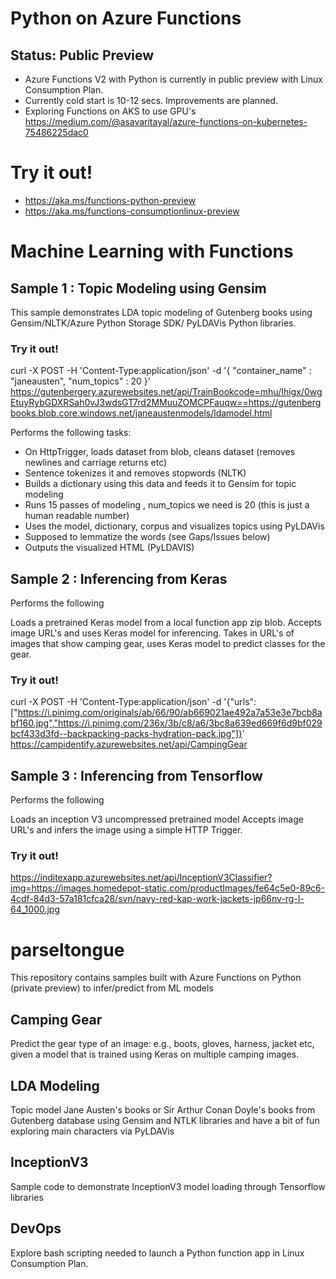 # Python on Azure Functions

## Status: Public Preview
* Azure Functions V2 with Python is currently in public preview with Linux Consumption Plan.
* Currently cold start is 10-12 secs. Improvements are planned.
* Exploring Functions on AKS to use GPU's https://medium.com/@asavaritayal/azure-functions-on-kubernetes-75486225dac0 

# Try it out!
* https://aka.ms/functions-python-preview 
* https://aka.ms/functions-consumptionlinux-preview 

# Machine Learning with Functions

## Sample 1 : Topic Modeling using Gensim

This sample demonstrates LDA topic modeling of Gutenberg books using Gensim/NLTK/Azure Python Storage SDK/ PyLDAVis Python libraries.

### Try it out!

curl -X POST -H 'Content-Type:application/json' -d '{ "container_name" : "janeausten", "num_topics" : 20 }' https://gutenbergery.azurewebsites.net/api/TrainBookcode=mhu/Ihigx/0wgEtuyRybGDXRSah0vJ3wdsGT7rd2MMuuZOMCPFauqw==https://gutenbergbooks.blob.core.windows.net/janeaustenmodels/ldamodel.html

Performs the following tasks:

* On HttpTrigger, loads dataset from blob, cleans dataset (removes newlines and carriage returns etc)
* Sentence tokenizes it and removes stopwords (NLTK)
* Builds a dictionary using this data and feeds it to Gensim for topic modeling
* Runs 15 passes of modeling , num_topics we need is 20 (this is just a human readable number)
* Uses the model, dictionary, corpus and visualizes topics using PyLDAVis
* Supposed to lemmatize the words (see Gaps/Issues below)
* Outputs the visualized HTML (PyLDAVIS)

## Sample 2 : Inferencing from Keras

Performs the following

Loads a pretrained Keras model from a local function app zip blob.
Accepts image URL's and uses Keras model for inferencing. Takes in URL's of images that show camping gear, uses Keras model to predict classes for the gear.

### Try it out!

curl -X POST -H 'Content-Type:application/json' -d '{"urls":["https://i.pinimg.com/originals/ab/66/90/ab669021ae492a7a53e3e7bcb8abf160.jpg","https://i.pinimg.com/236x/3b/c8/a6/3bc8a639ed669f6d9bf029bcf433d3fd--backpacking-packs-hydration-pack.jpg"]}' https://campidentify.azurewebsites.net/api/CampingGear

## Sample 3 : Inferencing from Tensorflow

Performs the following

Loads an inception V3 uncompressed pretrained model
Accepts image URL's and infers the image using a simple HTTP Trigger.

### Try it out!

https://inditexapp.azurewebsites.net/api/InceptionV3Classifier?img=https://images.homedepot-static.com/productImages/fe64c5e0-89c6-4cdf-84d3-57a181cfca28/svn/navy-red-kap-work-jackets-jp66nv-rg-l-64_1000.jpg


# parseltongue
This repository contains samples built with Azure Functions on Python (private preview) to infer/predict from ML models

## Camping Gear
Predict the gear type of an image: e.g., boots, gloves, harness, jacket etc, given a model that is trained using Keras on 
multiple camping images.

## LDA Modeling
Topic model Jane Austen's books or Sir Arthur Conan Doyle's books from Gutenberg database using Gensim and NTLK libraries
and have a bit of fun exploring main characters via PyLDAVis

## InceptionV3
Sample code to demonstrate InceptionV3 model loading through Tensorflow libraries

## DevOps
Explore bash scripting needed to launch a Python function app in Linux Consumption Plan.
